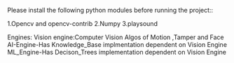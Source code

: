 Please install the following python modules
before running the project::

1.Opencv and opencv-contrib
2.Numpy
3.playsound

Engines:
Vision engine:Computer Vision Algos of Motion ,Tamper and Face
AI-Engine-Has Knowledge_Base implmentation dependent on Vision Engine
ML_Engine-Has Decison_Trees implementation dependent on Vision Engine